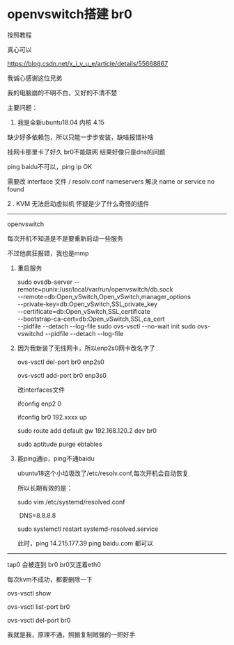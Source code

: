# openvswitch搭建 br0

按照教程

真心可以

https://blog.csdn.net/x_i_y_u_e/article/details/55668867

我诚心感谢这位兄弟

我的电脑崩的不明不白，又好的不清不楚

主要问题：

1. 我是全新ubuntu18.04  内核 4.15

缺少好多依赖包，所以只能一步步安装，缺啥报错补啥

挂网卡那里卡了好久 br0不能联网  结果好像只是dns的问题

ping baidu不可以，ping ip OK 

需要改 interface 文件 / resolv.conf  nameservers 解决 name or service no found

   2 . KVM 无法启动虚拟机 怀疑是少了什么奇怪的组件 

---

openvswitch

每次开机不知道是不是要重新启动一些服务

不过他疯狂报错，我也是mmp

1. 重启服务

   sudo ovsdb-server --remote=punix:/usr/local/var/run/openvswitch/db.sock \
       --remote=db:Open_vSwitch,Open_vSwitch,manager_options \
       --private-key=db:Open_vSwitch,SSL,private_key \
       --certificate=db:Open_vSwitch,SSL,certificate \
       --bootstrap-ca-cert=db:Open_vSwitch,SSL,ca_cert \
       --pidfile --detach --log-file
   sudo ovs-vsctl --no-wait init
   sudo ovs-vswitchd --pidfile --detach --log-file

2. 因为我新装了无线网卡，所以enp2s0网卡改名字了

   ovs-vsctl del-port br0 enp2s0

   ovs-vsctl add-port br0 enp3s0

   改interfaces文件

   ifconfig enp2 0

   ifconfig br0 192.xxxx up

   sudo route add default gw 192.168.120.2 dev br0

   sudo aptitude purge ebtables

3. 能ping通ip，ping不通baidu

   ubuntu18这个小垃圾改了/etc/resolv.conf,每次开机会自动恢复

   所以长期有效的是：

   sudo vim /etc/systemd/resolved.conf

   ​	DNS=8.8.8.8

   sudo systemctl restart systemd-resolved.service

   此时，ping 14.215.177.39  ping baidu.com 都可以



---

tap0 会被连到 br0  br0又连着eth0

每次kvm不成功，都要删除一下

ovs-vsctl show

ovs-vsctl list-port br0

ovs-vsctl del-port br0

我就是我，原理不通，照搬复制贼强的一把好手
